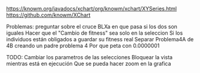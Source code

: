 https://knowm.org/javadocs/xchart/org/knowm/xchart/XYSeries.html
https://github.com/knowm/XChart


Problemas: 
	preguntar sobre el cruce BLXa en que pasa si los dos son iguales
	Hacer que el "Cambio de fitness" sea solo en la seleccion
	Si los individuos están obligados a guardar su fitness real
    Separar Problema4A de 4B creando un padre problema 4
	Por que peta con 0.0000001

TODO:
	Cambiar los parametros de las selecciones
	Bloquear la vista mientras está en ejecución
	Que se pueda hacer zoom en la grafica